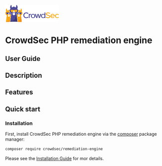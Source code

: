 ![CrowdSec Logo](images/logo_crowdsec.png)
# CrowdSec PHP remediation engine

## User Guide


<!-- START doctoc generated TOC please keep comment here to allow auto update -->
<!-- DON'T EDIT THIS SECTION, INSTEAD RE-RUN doctoc TO UPDATE -->

<!-- END doctoc generated TOC please keep comment here to allow auto update -->


## Description


## Features


## Quick start

### Installation

First, install CrowdSec PHP remediation engine via the [composer](https://getcomposer.org/) package manager:
```bash
composer require crowdsec/remediation-engine
```

Please see the [Installation Guide](./INSTALLATION_GUIDE.md) for mor details.

